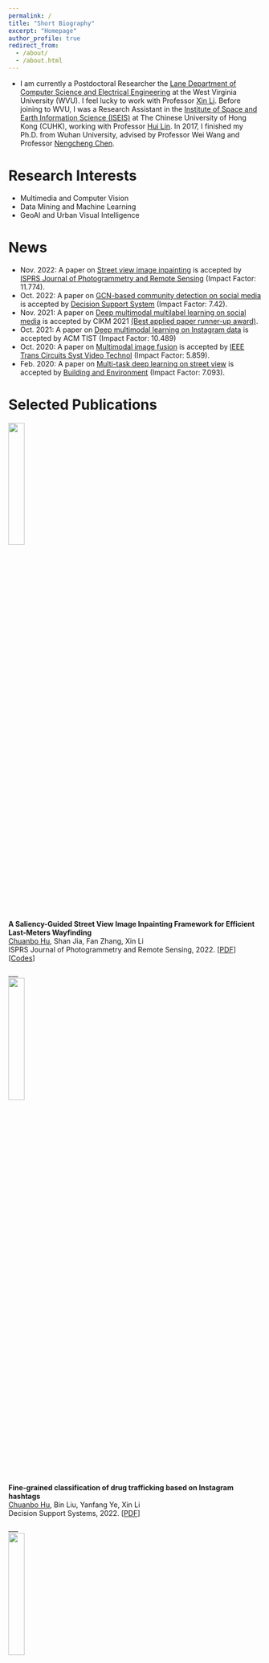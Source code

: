 ```yaml
---
permalink: /
title: "Short Biography"
excerpt: "Homepage"
author_profile: true
redirect_from: 
  - /about/
  - /about.html
---
```


* I am currently a Postdoctoral Researcher the [Lane Department of Computer Science and Electrical Engineering](https://lcsee.statler.wvu.edu/) at the West Virginia University (WVU). I feel lucky to work with Professor [Xin Li](https://xinli.faculty.wvu.edu/). Before joining to WVU, I was a Research Assistant in the [Institute of Space and Earth Information Science (ISEIS)](http://www.iseis.cuhk.edu.hk/en/) at The Chinese University of Hong Kong (CUHK), working with Professor [Hui Lin](https://www.grm.cuhk.edu.hk/en/profile/prof-lin-hui/). In 2017, I finished my Ph.D. from Wuhan University, advised by Professor Wei Wang and Professor [Nengcheng Chen](https://scholar.google.com.hk/citations?user=D5zNTFUAAAAJ&hl=zh-CN). 

Research Interests
======
* Multimedia and Computer Vision
* Data Mining and Machine Learning
* GeoAI and Urban Visual Intelligence

News
======
* Nov. 2022: A paper on [Street view image inpainting](https://www.sciencedirect.com/science/article/pii/S0924271622003021?dgcid=coauthor) is accepted by [ISPRS Journal of Photogrammetry and Remote Sensing](https://www.sciencedirect.com/journal/isprs-journal-of-photogrammetry-and-remote-sensing) (Impact Factor: 11.774).
* Oct. 2022: A paper on [GCN-based community detection on social media](https://www.sciencedirect.com/science/article/abs/pii/S0167923622001671) is accepted by [Decision Support System](https://www.sciencedirect.com/journal/decision-support-systems) (Impact Factor: 7.42).
* Nov. 2021: A paper on [Deep multimodal multilabel learning on social media](https://dl.acm.org/doi/abs/10.1145/3459637.3481908) is accepted by CIKM 2021 [(Best applied paper runner-up award)](https://www.cikm2021.org/programme/best-paper-nominations).
* Oct. 2021: A paper on [Deep multimodal learning on Instagram data](https://dl.acm.org/doi/abs/10.1145/3472713) is accepted by ACM TIST (Impact Factor: 10.489)
* Oct. 2020: A paper on [Multimodal image fusion](https://ieeexplore.ieee.org/abstract/document/9294085) is accepted by [IEEE Trans Circuits Syst Video Technol](https://ieeexplore.ieee.org/xpl/RecentIssue.jsp?punumber=76) (Impact Factor: 5.859).
* Feb. 2020: A paper on [Multi-task deep learning on street view](https://www.sciencedirect.com/science/article/abs/pii/S0360132319306341) is accepted by [Building and Environment](https://www.sciencedirect.com/journal/building-and-environment) (Impact Factor: 7.093).

Selected Publications
======
<div class="row">
  <div class="column left">
    <img align="left" width="25%" src="https://cbhu523.github.io/images/inpaint.png?raw=true">  
  </div>
  <div class="column middle"></div>
  <div class="column middle"></div>
  <div class="column middle"></div>
  <div class="column right">
    <p>
      <strong>A Saliency-Guided Street View Image Inpainting Framework for Efficient Last-Meters Wayfinding</strong><br/>
      <u>Chuanbo Hu</u>, Shan Jia, Fan Zhang, Xin Li<br/>
      ISPRS Journal of Photogrammetry and Remote Sensing, 2022.
     [<a href="https://www.sciencedirect.com/science/article/abs/pii/S0924271622003021?CMX_ID=&SIS_ID=&dgcid=STMJ_AUTH_SERV_PUBLISHED&utm_acid=28050610&utm_campaign=STMJ_AUTH_SERV_PUBLISHED&utm_in=DM327306&utm_medium=email&utm_source=AC_">PDF</a>] [<a href="https://github.com/cbhu523/saliency_last_way_finding">Codes</a>]
    </p>
  </div>
</div>
___

<div class="row">
  <div class="column left">
    <img align="left" width="25%" src="https://cbhu523.github.io/images/dss.png?raw=true">  
  </div>
  <div class="column middle">&nbsp;</div>
  <div class="column right">
    <p>
      <strong>Fine-grained classification of drug trafficking based on Instagram hashtags</strong><br/>
      <u>Chuanbo Hu</u>, Bin Liu, Yanfang Ye, Xin Li<br/>
      Decision Support Systems, 2022.
     [<a href="https://www.sciencedirect.com/science/article/abs/pii/S0167923622001671">PDF</a>]
    </p>
  </div>
</div>
___

<div class="row">
  <div class="column left">
    <img align="left" width="25%" src="https://cbhu523.github.io/images/cikm.png?raw=true">  
  </div>
  <div class="column middle">&nbsp;</div>
  <div class="column right">
    <p>
      <strong>Detection of Illicit Drug Trafficking Events on Instagram: A Deep Multimodal Multilabel Learning Approach</strong><br/>
      <u>Chuanbo Hu</u>, Minglei Yin, Bin Liu, Yanfang Ye, Xin Li<br/>
      CIKM, 2021.
     [<a href="https://dl.acm.org/doi/abs/10.1145/3459637.3481908">PDF</a>]
    </p>
  </div>
</div>
___

<div class="row">
  <div class="column left">
    <img align="left" width="25%" src="https://cbhu523.github.io/images/tist.png?raw=true">  
  </div>
  <div class="column middle">&nbsp;</div>
  <div class="column right">
    <p>
      <strong>Identifying Illicit Drug Dealers on Instagram with Large-scale Multimodal Data Fusion</strong><br/>
      <u>Chuanbo Hu</u>, Minglei Yin, Bin Liu, Yanfang Ye, Xin Li<br/>
      ACM Transactions on Intelligent Systems and Technology (ACM TIST), 2021.
     [<a href="https://dl.acm.org/doi/abs/10.1145/3472713?casa_token=0x3PMdkM8p8AAAAA:orNTuAK-K8Ns3-y6pvJuaMJ-QLpsXyjJSzlgM76iN7SvMloYQrG9llEShgBfFO3L1fScyil08WBc">PDF</a>]
    </p>
  </div>
</div>
___

<div class="row">
  <div class="column left">
    <img align="left" width="25%" src="https://cbhu523.github.io/images/sproofing.png?raw=true">  
  </div>
  <div class="column middle">&nbsp;</div>
  <div class="column right">
    <p>
      <strong>3D Face Anti-spoofing with Factorized Bilinear Coding</strong><br/>
      Shan Jia, Xin Li, <u>Chuanbo Hu</u>, Guodong Guo, Zhengquan Xu<br/>
      IEEE Transactions on Circuits and Systems for Video Technology (TCSVT), 2020. [<a href="https://arxiv.org/pdf/2005.06514.pdf">PDF</a>]
    </p>
  </div>
</div>
___

<div class="row">
  <div class="column left">
    <img align="left" width="25%" src="https://cbhu523.github.io/images/canyon.png?raw=true">  
  </div>
  <div class="column middle">&nbsp;</div>
  <div class="column right">
    <p>
      <strong>Classification and mapping of urban canyon geometry using Google Street View images and deep multitask learning</strong><br/>
      <u>Chuanbo Hu</u>, Fan Zhang, Fangying Gong, Carlo Ratti, Xin Li<br/>
      Building and Environment, 2020.
     [<a href="https://dl.acm.org/doi/abs/10.1145/3472713?casa_token=0x3PMdkM8p8AAAAA:orNTuAK-K8Ns3-y6pvJuaMJ-QLpsXyjJSzlgM76iN7SvMloYQrG9llEShgBfFO3L1fScyil08WBc">PDF</a>]
    </p>
  </div>
</div>
___

<div align="center">
</div>

Journal/Conference Reviewer 
======
* IEEE Transactions on Dependable and Secure Computing (TDSC)
* ACM Transactions on Privacy and Security (TOPS)
* ACM SIGKDD Conference on Knowledge Discovery and Data Mining (KDD)
* ACM International Conference on Web Search and Data Mining (WSDM)
* International World Wide Web Conference (WWW)
* Building and Environment
* Scientific Reports
* Cities
* International Journal of Digital Earth
